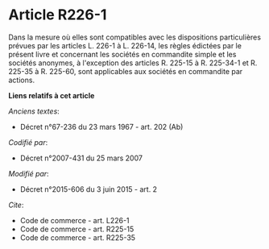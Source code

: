 # Article R226-1

Dans la mesure où elles sont compatibles avec les dispositions particulières prévues par les articles L. 226-1 à L. 226-14,
les règles édictées par le présent livre et concernant les sociétés en commandite simple et les sociétés anonymes, à
l'exception des articles R. 225-15 à R. 225-34-1 et R. 225-35 à R. 225-60, sont applicables aux sociétés en commandite par
actions.

**Liens relatifs à cet article**

_Anciens textes_:

  - Décret n°67-236 du 23 mars 1967 - art. 202 (Ab)

_Codifié par_:

  - Décret n°2007-431 du 25 mars 2007

_Modifié par_:

  - Décret n°2015-606 du 3 juin 2015 - art. 2

_Cite_:

  - Code de commerce - art. L226-1
  - Code de commerce - art. R225-15
  - Code de commerce - art. R225-35
